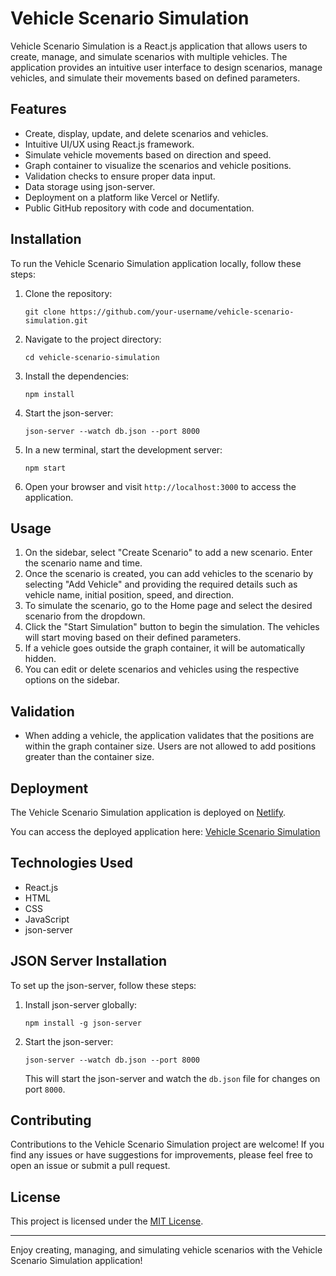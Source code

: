 # Vehicle Scenario Simulation

Vehicle Scenario Simulation is a React.js application that allows users to create, manage, and simulate scenarios with multiple vehicles. The application provides an intuitive user interface to design scenarios, manage vehicles, and simulate their movements based on defined parameters.

## Features

- Create, display, update, and delete scenarios and vehicles.
- Intuitive UI/UX using React.js framework.
- Simulate vehicle movements based on direction and speed.
- Graph container to visualize the scenarios and vehicle positions.
- Validation checks to ensure proper data input.
- Data storage using json-server.
- Deployment on a platform like Vercel or Netlify.
- Public GitHub repository with code and documentation.

## Installation

To run the Vehicle Scenario Simulation application locally, follow these steps:

1. Clone the repository:

   ```shell
   git clone https://github.com/your-username/vehicle-scenario-simulation.git
   ```

2. Navigate to the project directory:

   ```shell
   cd vehicle-scenario-simulation
   ```

3. Install the dependencies:

   ```shell
   npm install
   ```

4. Start the json-server:

   ```shell
   json-server --watch db.json --port 8000
   ```

5. In a new terminal, start the development server:

   ```shell
   npm start
   ```

6. Open your browser and visit `http://localhost:3000` to access the application.

## Usage

1. On the sidebar, select "Create Scenario" to add a new scenario. Enter the scenario name and time.
2. Once the scenario is created, you can add vehicles to the scenario by selecting "Add Vehicle" and providing the required details such as vehicle name, initial position, speed, and direction.
3. To simulate the scenario, go to the Home page and select the desired scenario from the dropdown.
4. Click the "Start Simulation" button to begin the simulation. The vehicles will start moving based on their defined parameters.
5. If a vehicle goes outside the graph container, it will be automatically hidden.
6. You can edit or delete scenarios and vehicles using the respective options on the sidebar.

## Validation

- When adding a vehicle, the application validates that the positions are within the graph container size. Users are not allowed to add positions greater than the container size.

## Deployment

The Vehicle Scenario Simulation application is deployed on [Netlify](https://www.netlify.com/).

You can access the deployed application here: [Vehicle Scenario Simulation](https://vehiclesimulation.netlify.app/)

## Technologies Used

- React.js
- HTML
- CSS
- JavaScript
- json-server

## JSON Server Installation

To set up the json-server, follow these steps:

1. Install json-server globally:

   ```shell
   npm install -g json-server
   ```

2. Start the json-server:

   ```shell
   json-server --watch db.json --port 8000
   ```

   This will start the json-server and watch the `db.json` file for changes on port `8000`.

## Contributing

Contributions to the Vehicle Scenario Simulation project are welcome! If you find any issues or have suggestions for improvements, please feel free to open an issue or submit a pull request.

## License

This project is licensed under the [MIT License](LICENSE).

---

Enjoy creating, managing, and simulating vehicle scenarios with the Vehicle Scenario Simulation application!